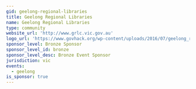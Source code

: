 ```yaml
---
gid: geelong-regional-libraries
title: Geelong Regional Libraries
name: Geelong Regional Libraries
type: community
website_url: 'http://www.grlc.vic.gov.au'
logo_url: 'https://www.govhack.org/wp-content/uploads/2016/07/geelong_regional_libraries.png'
sponsor_level: Bronze Sponsor
sponsor_level_id: bronze
sponsor_level_desc: Bronze Event Sponsor
jurisdiction: vic
events:
  - geelong
is_sponsor: true
---
```

